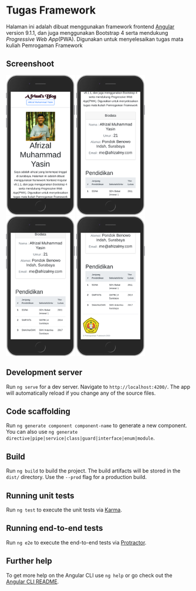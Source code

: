 # Tugas Framework 

 Halaman ini adalah dibuat menggunakan framework frontend [Angular](https://github.com/angular/angular-cli) version 9.1.1, 
    dan juga menggunakan Bootstrap 4 serta mendukung <i>Progressive Web App</i>(PWA).
    Digunakan untuk menyelesaikan tugas mata kuliah Pemrogaman Framework

## Screenshoot

<img src="ss/1.png" height="380"> <img src="ss/2.png" height="380">
<img src="ss/3.png" height="380"> <img src="ss/4.png" height="380">

## Development server

Run `ng serve` for a dev server. Navigate to `http://localhost:4200/`. The app will automatically reload if you change any of the source files.

## Code scaffolding

Run `ng generate component component-name` to generate a new component. You can also use `ng generate directive|pipe|service|class|guard|interface|enum|module`.

## Build

Run `ng build` to build the project. The build artifacts will be stored in the `dist/` directory. Use the `--prod` flag for a production build.

## Running unit tests

Run `ng test` to execute the unit tests via [Karma](https://karma-runner.github.io).

## Running end-to-end tests

Run `ng e2e` to execute the end-to-end tests via [Protractor](http://www.protractortest.org/).

## Further help

To get more help on the Angular CLI use `ng help` or go check out the [Angular CLI README](https://github.com/angular/angular-cli/blob/master/README.md).
